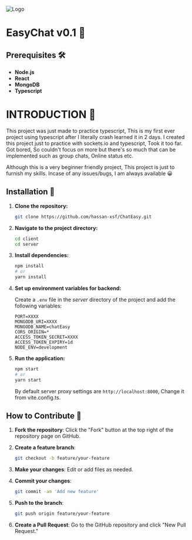 ![Logo](https://res.cloudinary.com/drirwwvdw/image/upload/v1724098085/rtfjezyofnjjmsnppfeh.png)

# EasyChat v0.1 🎉

## Prerequisites 🛠️

- **Node.js**
- **React**
- **MongoDB**
- **Typescript**

# INTRODUCTION 🙌
This project was just made to practice typescript, This is my first ever project using typescript after I literally crash learned it in 2 days.
I created this project just to practice with sockets.io and typescript, Took it too far.
Got bored, So couldn't focus on more but there's so much that can be implemented such as group chats, Online status etc.

Although this is a very beginner friendly project, This project is just to furnish my skills. Incase of any issues/bugs, I am always available 😀

## Installation 🚀

1. **Clone the repository:**

    ```bash
    git clone https://github.com/hassan-xsf/ChatEasy.git
    ```

2. **Navigate to the project directory:**

    ```bash
    cd client
    cd server
    ```

3. **Install dependencies:**

    ```bash
    npm install
    # or
    yarn install
    ```

4. **Set up environment variables for backend:**

    Create a `.env` file in the *server* directory of the project and add the following variables:

    ```env
    PORT=XXXX
    MONGODB_URI=XXXX
    MONGODB_NAME=chatEasy
    CORS_ORIGIN=*
    ACCESS_TOKEN_SECRET=XXXX
    ACCESS_TOKEN_EXPIRY=1d
    NODE_ENV=development
    ```

5. **Run the application:**

    ```bash
    npm start
    # or
    yarn start
    ```

    By default server proxy settings are `http://localhost:8000`, Change it from vite.config.ts.

## How to Contribute 🤝

1. **Fork the repository**: Click the "Fork" button at the top right of the repository page on GitHub.

2. **Create a feature branch**:

    ```bash
    git checkout -b feature/your-feature
    ```

3. **Make your changes**: Edit or add files as needed.

4. **Commit your changes**:

    ```bash
    git commit -am 'Add new feature'
    ```

5. **Push to the branch**:

    ```bash
    git push origin feature/your-feature
    ```

6. **Create a Pull Request**: Go to the GitHub repository and click "New Pull Request."

